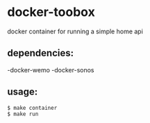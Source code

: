 # docker-toobox
docker container for running a simple home api

dependencies:
---
-docker-wemo
-docker-sonos

usage:
---
```
$ make container
$ make run
```
